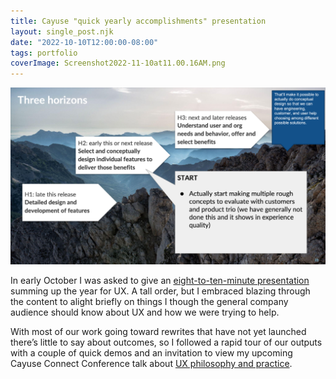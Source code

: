 ```yaml
---
title: Cayuse "quick yearly accomplishments" presentation
layout: single_post.njk
date: "2022-10-10T12:00:00-08:00"
tags: portfolio
coverImage: Screenshot2022-11-10at11.00.16AM.png
---
```

![](/assets/images/2022/12/Screenshot2022-11-10at11.00.16AM-1024x575.png)

In early October I was asked to give an [eight-to-ten-minute presentation](https://misc.jonplummer.com/portfolio/Quick%20UX%20accomplishments%202022%2010%2005.pptx) summing up the year for UX. A tall order, but I embraced blazing through the content to alight briefly on things I though the general company audience should know about UX and how we were trying to help.

With most of our work going toward rewrites that have not yet launched there’s little to say about outcomes, so I followed a rapid tour of our outputs with a couple of quick demos and an invitation to view my upcoming Cayuse Connect Conference talk about [UX philosophy and practice](https://jonplummer.com/2022/11/02/conference-talk-ux-philosophy/).
